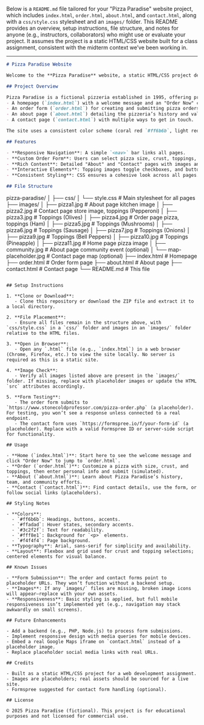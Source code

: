 Below is a `README.md` file tailored for your "Pizza Paradise" website project, which includes `index.html`, `order.html`, `about.html`, and `contact.html`, along with a `css/style.css` stylesheet and an `images/` folder. This README provides an overview, setup instructions, file structure, and notes for anyone (e.g., instructors, collaborators) who might use or evaluate your project. It assumes the project is a static HTML/CSS website built for a class assignment, consistent with the midterm context we’ve been working in.

---

```markdown
# Pizza Paradise Website

Welcome to the **Pizza Paradise** website, a static HTML/CSS project designed to showcase a pizzeria’s online presence. This site allows users to explore the pizzeria’s story, order custom pizzas, and contact the team, all wrapped in a warm, pizza-themed design.

## Project Overview

Pizza Paradise is a fictional pizzeria established in 1995, offering premium, customizable pizzas with a focus on fresh, locally-sourced ingredients. This website includes:
- A homepage (`index.html`) with a welcome message and an "Order Now" call-to-action.
- An order form (`order.html`) for creating and submitting pizza orders.
- An about page (`about.html`) detailing the pizzeria’s history and values.
- A contact page (`contact.html`) with multiple ways to get in touch.

The site uses a consistent color scheme (coral red `#ff6b6b`, light red `#ffadad`, dark brown `#3c2f2f`) and Arial typography to evoke a cozy, inviting feel.

## Features

- **Responsive Navigation**: A simple `<nav>` bar links all pages.
- **Custom Order Form**: Users can select pizza size, crust, toppings, and provide delivery details, submitted to a placeholder endpoint.
- **Rich Content**: Detailed "About" and "Contact" pages with images and additional sections.
- **Interactive Elements**: Topping images toggle checkboxes, and buttons feature hover effects.
- **Consistent Styling**: CSS ensures a cohesive look across all pages.

## File Structure

```
pizza-paradise/
│
├── css/
│   └── style.css          # Main stylesheet for all pages
├── images/
│   ├── pizza1.jpg        # About page kitchen image
│   ├── pizza2.jpg        # Contact page store image, toppings (Pepperoni)
│   ├── pizza3.jpg        # Toppings (Olives)
│   ├── pizza4.jpg        # Order page pizza, toppings (Ham)
│   ├── pizza5.jpg        # Toppings (Mushrooms)
│   ├── pizza6.jpg        # Toppings (Sausage)
│   ├── pizza7.jpg        # Toppings (Onions)
│   ├── pizza9.jpg        # Toppings (Bell Peppers)
│   ├── pizza10.jpg       # Toppings (Pineapple)
│   ├── pizza11.jpg       # Home page pizza image
│   ├── community.jpg     # About page community event (optional)
│   └── map-placeholder.jpg # Contact page map (optional)
├── index.html            # Homepage
├── order.html            # Order form page
├── about.html            # About page
├── contact.html          # Contact page
└── README.md             # This file
```

## Setup Instructions

1. **Clone or Download**:
   - Clone this repository or download the ZIP file and extract it to a local directory.

2. **File Placement**:
   - Ensure all files remain in the structure above, with `css/style.css` in a `css/` folder and images in an `images/` folder relative to the HTML files.

3. **Open in Browser**:
   - Open any `.html` file (e.g., `index.html`) in a web browser (Chrome, Firefox, etc.) to view the site locally. No server is required as this is a static site.

4. **Image Check**:
   - Verify all images listed above are present in the `images/` folder. If missing, replace with placeholder images or update the HTML `src` attributes accordingly.

5. **Form Testing**:
   - The order form submits to `https://www.stonecoldprofessor.com/pizza-order.php` (a placeholder). For testing, you won’t see a response unless connected to a real endpoint.
   - The contact form uses `https://formspree.io/f/your-form-id` (a placeholder). Replace with a valid Formspree ID or server-side script for functionality.

## Usage

- **Home (`index.html`)**: Start here to see the welcome message and click "Order Now" to jump to `order.html`.
- **Order (`order.html`)**: Customize a pizza with size, crust, and toppings, then enter personal info and submit (simulated).
- **About (`about.html`)**: Learn about Pizza Paradise’s history, team, and community efforts.
- **Contact (`contact.html`)**: Find contact details, use the form, or follow social links (placeholders).

## Styling Notes

- **Colors**:
  - `#ff6b6b`: Headings, buttons, accents.
  - `#ffadad`: Hover states, secondary accents.
  - `#3c2f2f`: Text for readability.
  - `#fff8e1`: Background for `<p>` elements.
  - `#f4f4f4`: Page background.
- **Typography**: Arial, sans-serif for simplicity and availability.
- **Layout**: Flexbox and grid used for crust and topping selections; centered elements for visual balance.

## Known Issues

- **Form Submission**: The order and contact forms point to placeholder URLs. They won’t function without a backend setup.
- **Images**: If any `images/` files are missing, broken image icons will appear—replace with your own assets.
- **Responsiveness**: Basic styling is applied, but full mobile responsiveness isn’t implemented yet (e.g., navigation may stack awkwardly on small screens).

## Future Enhancements

- Add a backend (e.g., PHP, Node.js) to process form submissions.
- Implement responsive design with media queries for mobile devices.
- Embed a real Google Maps iframe on `contact.html` instead of a placeholder image.
- Replace placeholder social media links with real URLs.

## Credits

- Built as a static HTML/CSS project for a web development assignment.
- Images are placeholders; real assets should be sourced for a live site.
- Formspree suggested for contact form handling (optional).

## License

© 2025 Pizza Paradise (fictional). This project is for educational purposes and not licensed for commercial use.


